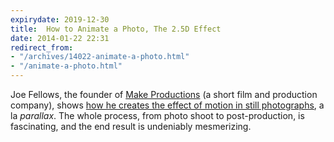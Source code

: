 ```yaml
---
expirydate: 2019-12-30
title:  How to Animate a Photo, The 2.5D Effect
date: 2014-01-22 22:31
redirect_from:
- "/archives/14022-animate-a-photo.html"
- "/animate-a-photo.html"
---
```



Joe Fellows, the founder of [Make Productions](http://www.makeproductions.co.uk) (a short film and production company), shows [how he creates the effect of motion in still photographs](http://vimeo.com/79329423), a la _parallax_. The whole process, from photo shoot to post-production, is fascinating, and the end result is undeniably mesmerizing. 
